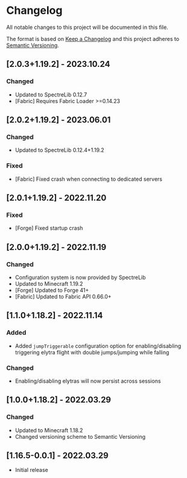 # Changelog
All notable changes to this project will be documented in this file.

The format is based on [Keep a Changelog](http://keepachangelog.com/en/1.0.0/) and this project adheres to [Semantic Versioning](http://semver.org/spec/v2.0.0.html).

## [2.0.3+1.19.2] - 2023.10.24
### Changed
- Updated to SpectreLib 0.12.7
- [Fabric] Requires Fabric Loader >=0.14.23

## [2.0.2+1.19.2] - 2023.06.01
### Changed
- Updated to SpectreLib 0.12.4+1.19.2
### Fixed
- [Fabric] Fixed crash when connecting to dedicated servers

## [2.0.1+1.19.2] - 2022.11.20
### Fixed
- [Forge] Fixed startup crash

## [2.0.0+1.19.2] - 2022.11.19
### Changed
- Configuration system is now provided by SpectreLib
- Updated to Minecraft 1.19.2
- [Forge] Updated to Forge 41+
- [Fabric] Updated to Fabric API 0.66.0+

## [1.1.0+1.18.2] - 2022.11.14
### Added
- Added `jumpTriggerable` configuration option for enabling/disabling triggering elytra flight with double jumps/jumping
  while falling
### Changed
- Enabling/disabling elytras will now persist across sessions

## [1.0.0+1.18.2] - 2022.03.29
### Changed
- Updated to Minecraft 1.18.2
- Changed versioning scheme to Semantic Versioning

## [1.16.5-0.0.1] - 2022.03.29
- Initial release
